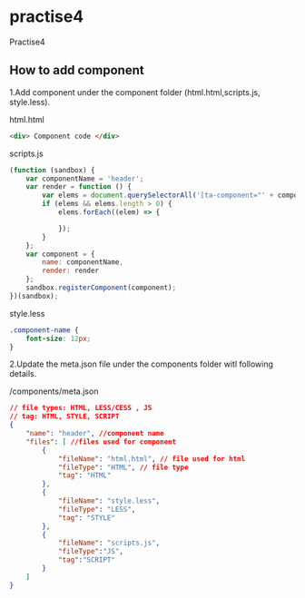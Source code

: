 # practise4
Practise4


## How to add component
1.Add component under the component folder (html.html,scripts.js, style.less).

html.html

``` html
<div> Component code </div>
```

scripts.js

``` javascript
(function (sandbox) {
    var componentName = 'header';
    var render = function () {
        var elems = document.querySelectorAll('[ta-component="' + componentName + '"]');
        if (elems && elems.length > 0) {
            elems.forEach((elem) => {

            });
        }
    };
    var component = {
        name: componentName,
        render: render
    };
    sandbox.registerComponent(component);
})(sandbox);
```

style.less
``` css
.component-name {
    font-size: 12px;
}
```


2.Update the meta.json file under the components folder witl following details.

/components/meta.json

``` json
// file types: HTML, LESS/CESS , JS
// tag: HTML, STYLE, SCRIPT
{
    "name": "header", //component name
    "files": [ //files used for component
        {
            "fileName": "html.html", // file used for html
            "fileType": "HTML", // file type
            "tag": "HTML"
        },
        {
            "fileName": "style.less",
            "fileType": "LESS",
            "tag": "STYLE"
        },
        {
            "fileName": "scripts.js",
            "fileType":"JS",
            "tag":"SCRIPT"
        }
    ]
}
```

